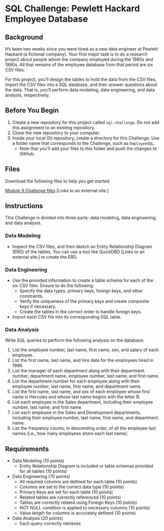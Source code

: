 # SQL Challenge: Pewlett Hackard Employee Database

## Background
It’s been two weeks since you were hired as a new data engineer at Pewlett Hackard (a fictional company). Your first major task is to do a research project about people whom the company employed during the 1980s and 1990s. All that remains of the employee database from that period are six CSV files.

For this project, you’ll design the tables to hold the data from the CSV files, import the CSV files into a SQL database, and then answer questions about the data. That is, you’ll perform data modeling, data engineering, and data analysis, respectively.

## Before You Begin
1. Create a new repository for this project called `sql-challenge`. Do not add this assignment to an existing repository.
2. Clone the new repository to your computer.
3. Inside your local Git repository, create a directory for this Challenge. Use a folder name that corresponds to the Challenge, such as `EmployeeSQL`.
   - Note that you’ll add your files to this folder and push the changes to GitHub.

## Files
Download the following files to help you get started:

[Module 9 Challenge files](#) [Links to an external site.]

## Instructions
This Challenge is divided into three parts: data modeling, data engineering, and data analysis.

### Data Modeling
- Inspect the CSV files, and then sketch an Entity Relationship Diagram (ERD) of the tables. You can use a tool like QuickDBD [Links to an external site.] to create the ERD.

### Data Engineering
- Use the provided information to create a table schema for each of the six CSV files. Ensure to do the following:
  - Specify the data types, primary keys, foreign keys, and other constraints.
  - Verify the uniqueness of the primary keys and create composite keys if necessary.
  - Create the tables in the correct order to handle foreign keys.
- Import each CSV file into its corresponding SQL table.

### Data Analysis
Write SQL queries to perform the following analysis on the database:

1. List the employee number, last name, first name, sex, and salary of each employee.
2. List the first name, last name, and hire date for the employees hired in 1986.
3. List the manager of each department along with their department number, department name, employee number, last name, and first name.
4. List the department number for each employee along with their employee number, last name, first name, and department name.
5. List the first name, last name, and sex of each employee whose first name is Hercules and whose last name begins with the letter B.
6. List each employee in the Sales department, including their employee number, last name, and first name.
7. List each employee in the Sales and Development departments, including their employee number, last name, first name, and department name.
8. List the frequency counts, in descending order, of all the employee last names (i.e., how many employees share each last name).

## Requirements
- Data Modeling (10 points)
  - Entity Relationship Diagram is included or table schemas provided for all tables (10 points)
- Data Engineering (70 points)
  - All required columns are defined for each table (10 points)
  - Columns are set to the correct data type (10 points)
  - Primary Keys are set for each table (10 points)
  - Related tables are correctly referenced (10 points)
  - Tables are correctly related using Foreign Keys (10 points)
  - NOT NULL condition is applied to necessary columns (10 points)
  - Value length for columns is accurately defined (10 points)
- Data Analysis (20 points)
  - Each query correctly retrieves
